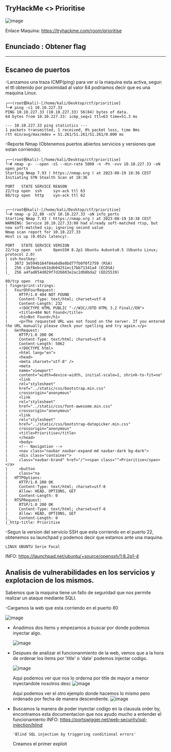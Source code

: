 ## TryHackMe  <> Prioritise

![image](https://github.com/Esevka/CTF/assets/139042999/42583888-171e-4764-80e4-69e79bcb3c38)

Enlace Maquina: https://tryhackme.com/room/prioritise

Enunciado : Obtener flag
---
---

## Escaneo de puertos

-Lanzamos una traza ICMP(ping) para ver si la maquina esta activa, segun el ttl obtenido por proximidad al valor 64 podriamos decir que es una maquina Linux.

    ┌──(root㉿kali)-[/home/kali/Desktop/ctf/prioritise]
    └─# ping -c1 10.10.227.33  
    PING 10.10.227.33 (10.10.227.33) 56(84) bytes of data.
    64 bytes from 10.10.227.33: icmp_seq=1 ttl=63 time=51.3 ms
    
    --- 10.10.227.33 ping statistics ---
    1 packets transmitted, 1 received, 0% packet loss, time 0ms
    rtt min/avg/max/mdev = 51.261/51.261/51.261/0.000 ms

-Reporte Nmap (Obtenemos puertos abiertos servicios y versiones que estan corriendo).

    ┌──(root㉿kali)-[/home/kali/Desktop/ctf/prioritise]
    └─# nmap -p- --open -sS --min-rate 5000 -n -Pn -vvv 10.10.227.33 -oN open_ports
    Starting Nmap 7.93 ( https://nmap.org ) at 2023-08-19 18:36 CEST
    Initiating SYN Stealth Scan at 18:36
    
    PORT   STATE SERVICE REASON
    22/tcp open  ssh     syn-ack ttl 63
    80/tcp open  http    syn-ack ttl 62


    ┌──(root㉿kali)-[/home/kali/Desktop/ctf/prioritise]
    └─# nmap -p 22,80 -sCV 10.10.227.33 -oN info_ports                       
    Starting Nmap 7.93 ( https://nmap.org ) at 2023-08-19 18:38 CEST
    WARNING: Service 10.10.227.33:80 had already soft-matched rtsp, but now soft-matched sip; ignoring second value
    Nmap scan report for 10.10.227.33
    Host is up (0.052s latency).
    
    PORT   STATE SERVICE VERSION
    22/tcp open  ssh     OpenSSH 8.2p1 Ubuntu 4ubuntu0.5 (Ubuntu Linux; protocol 2.0)
    | ssh-hostkey: 
    |   3072 3e594b164f84a6d8e8bd77fb0f0f2759 (RSA)
    |   256 c1bf6ebceb1bdb04251ec17bb71341a4 (ECDSA)
    |_  256 a4fad854d029f7d26603e2ac2db8bda2 (ED25519)
    
    80/tcp open  rtsp
    | fingerprint-strings: 
    |   FourOhFourRequest: 
    |     HTTP/1.0 404 NOT FOUND
    |     Content-Type: text/html; charset=utf-8
    |     Content-Length: 232
    |     <!DOCTYPE HTML PUBLIC "-//W3C//DTD HTML 3.2 Final//EN">
    |     <title>404 Not Found</title>
    |     <h1>Not Found</h1>
    |     <p>The requested URL was not found on the server. If you entered the URL manually please check your spelling and try again.</p>
    |   GetRequest: 
    |     HTTP/1.0 200 OK
    |     Content-Type: text/html; charset=utf-8
    |     Content-Length: 5062
    |     <!DOCTYPE html>
    |     <html lang="en">
    |     <head>
    |     <meta charset="utf-8" />
    |     <meta
    |     name="viewport"
    |     content="width=device-width, initial-scale=1, shrink-to-fit=no"
    |     <link
    |     rel="stylesheet"
    |     href="../static/css/bootstrap.min.css"
    |     crossorigin="anonymous"
    |     <link
    |     rel="stylesheet"
    |     href="../static/css/font-awesome.min.css"
    |     crossorigin="anonymous"
    |     <link
    |     rel="stylesheet"
    |     href="../static/css/bootstrap-datepicker.min.css"
    |     crossorigin="anonymous"
    |     <title>Prioritise</title>
    |     </head>
    |     <body>
    |     <!-- Navigation -->
    |     <nav class="navbar navbar-expand-md navbar-dark bg-dark">
    |     <div class="container">
    |     class="navbar-brand" href="/"><span class="">Prioritise</span></a>
    |     <button
    |     class="na
    |   HTTPOptions: 
    |     HTTP/1.0 200 OK
    |     Content-Type: text/html; charset=utf-8
    |     Allow: HEAD, OPTIONS, GET
    |     Content-Length: 0
    |   RTSPRequest: 
    |     RTSP/1.0 200 OK
    |     Content-Type: text/html; charset=utf-8
    |     Allow: HEAD, OPTIONS, GET
    |_    Content-Length: 0
    |_http-title: Prioritise

-Segun la version del servicio SSH que esta corriendo en el puerto 22, obtenemos su launchpad y podemos decir que estamos ante una maquina.
 
    LINUX UBUNTU Serie Focal
    
 INFO: https://launchpad.net/ubuntu/+source/openssh/1:8.2p1-4
 

## Analisis de vulnerabilidades en los servicios y explotacion de los mismos.

Sabemos que la maquina tiene un fallo de seguridad que nos permite realizar un ataque mediante SQLI.

-Cargamos la web que esta corriendo en el puerto 80

![image](https://github.com/Esevka/CTF/assets/139042999/6a130014-212e-4dfc-b284-6ee0e53f7857)

- Anadimos dos items y empezamos a buscar por donde podemos inyectar algo.
  
    ![image](https://github.com/Esevka/CTF/assets/139042999/2cb7ac74-ea37-4981-b0dd-9cce4bb948a3)


- Despues de analizar el funcionanmiento de la web, vemos que a la hora de ordenar los items por 'title' o 'date' podemos injectar codigo.
    
    ![image](https://github.com/Esevka/CTF/assets/139042999/0ea993d6-1ac4-4738-b95e-5c9fadb0ef12)

    Aqui podemos ver que nos lo orderna por title de mayor a menor inyectandole nosotros desc
    ![image](https://github.com/Esevka/CTF/assets/139042999/1a99ee1a-1430-4fbe-abb0-edd5e10d9eb9)

    Aqui podemos ver el otro ejemplo donde hacemos lo mismo pero ordenado por fecha de manera descendiente.
    ![image](https://github.com/Esevka/CTF/assets/139042999/e9657b47-e3aa-45b5-8f67-b9baaebd3ba0)


- Buscamos la manera de poder inyectar codigo en la clausula order by, encontramos esta documentacion que nos ayudo mucho a entender el funcionamiento
  INFO: https://portswigger.net/web-security/sql-injection/blind

      'Blind SQL injection by triggering conditional errors'

  Creamos el primer exploit

      
  
  
    


    


